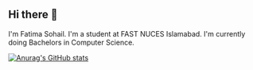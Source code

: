 ## Hi there 👋

I'm Fatima Sohail. I'm a student at FAST NUCES Islamabad. I'm currently doing Bachelors in Computer Science.

[![Anurag's GitHub stats](https://github-readme-stats.vercel.app/api?username=FatimaSohailll)](https://github.com/anuraghazra/github-readme-stats)
